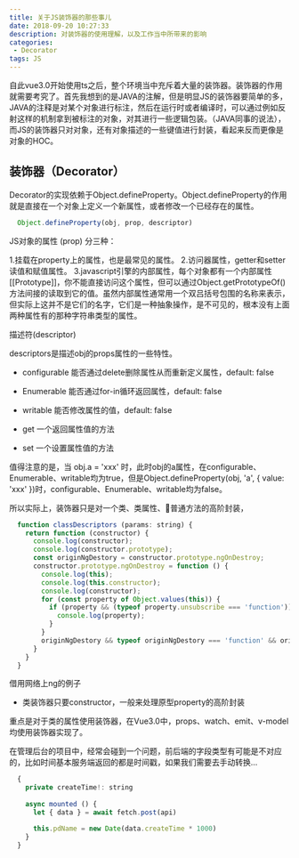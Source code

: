 ```yaml
---
title: 关于JS装饰器的那些事儿
date: 2018-09-20 10:27:33
description: 对装饰器的使用理解，以及工作当中所带来的影响
categories:
 - Decorator
tags: JS
---
```


自此vue3.0开始使用ts之后，整个环境当中充斥着大量的装饰器。装饰器的作用就需要考究了。首先我想到的是JAVA的注解，但是明显JS的装饰器要简单的多，JAVA的注释是对某个对象进行标注，然后在运行时或者编译时，可以通过例如反射这样的机制拿到被标注的对象，对其进行一些逻辑包装。（JAVA同事的说法），而JS的装饰器只对对象，还有对象描述的一些键值进行封装，看起来反而更像是对象的HOC。

## 装饰器（Decorator）
Decorator的实现依赖于Object.defineProperty。Object.defineProperty的作用就是直接在一个对象上定义一个新属性，或者修改一个已经存在的属性。
```javascript
  Object.defineProperty(obj, prop, descriptor)
```
JS对象的属性 (prop) 分三种：

1.挂载在property上的属性，也是最常见的属性。
2.访问器属性，getter和setter读值和赋值属性。
3.javascript引擎的内部属性，每个对象都有一个内部属性[[Prototype]]，你不能直接访问这个属性，但可以通过Object.getPrototypeOf()方法间接的读取到它的值。虽然内部属性通常用一个双吕括号包围的名称来表示，但实际上这并不是它们的名字，它们是一种抽象操作，是不可见的，根本没有上面两种属性有的那种字符串类型的属性。

描述符(descriptor)

descriptors是描述obj的props属性的一些特性。

- configurable 能否通过delete删除属性从而重新定义属性，default: false

- Enumerable 能否通过for-in循环返回属性，default: false

- writable 能否修改属性的值，default: false

- get 一个返回属性值的方法

- set 一个设置属性值的方法

值得注意的是，当 obj.a = 'xxx' 时，此时obj的a属性，在configurable、Enumerable、writable均为true，但是Object.defineProperty(obj, 'a', { value: 'xxx' })时，configurable、Enumerable、writable均为false。

所以实际上，装饰器只是对一个类、类属性、普通方法的高阶封装，

``` javascript
  function classDescriptors (params: string) {
    return function (constructor) {
      console.log(constructor);
      console.log(constructor.prototype);
      const originNgDestory = constructor.prototype.ngOnDestroy;
      constructor.prototype.ngOnDestroy = function () {
        console.log(this);
        console.log(this.constructor);
        console.log(constructor);
        for (const property of Object.values(this)) {
          if (property && (typeof property.unsubscribe === 'function')) {
            console.log(property);
          }
        }
        originNgDestory && typeof originNgDestory === 'function' && originNgDestory.apply(this);
      }
    }
  }
```

借用网络上ng的例子

- 类装饰器只要constructor，一般来处理原型property的高阶封装

重点是对于类的属性使用装饰器，在Vue3.0中，props、watch、emit、v-model均使用装饰器实现了。

在管理后台的项目中，经常会碰到一个问题，前后端的字段类型有可能是不对应的，比如时间基本服务端返回的都是时间戳，如果我们需要去手动转换...

```javascript
  {
    private createTime!: string
    
    async mounted () {
      let { data } = await fetch.post(api)

      this.pdName = new Date(data.createTime * 1000)
    }
  }
```